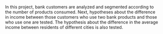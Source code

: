 In this project, bank customers are analyzed and segmented according to the number of products consumed. Next, hypotheses about the difference in income between those customers who use two bank products and those who use one are tested. The hypothesis about the difference in the average income between residents of different cities is also tested.
